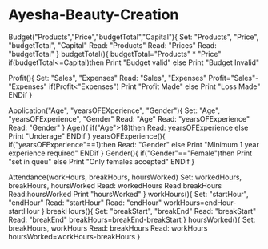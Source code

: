 # Ayesha-Beauty-Creation
Budget("Products","Price","budgetTotal","Capital"){
Set: "Products", "Price", "budgetTotal", "Capital"
Read: "Products"
Read: "Prices"
Read: "budgetTotal"
}
budgetTotal(){
budgetTotal="Products" * "Price"
if(budgetTotal<=Capital)then
Print "Budget valid"
    else
Print "Budget Invalid"

Profit(){
Set: "Sales", "Expenses"
Read: "Sales", "Expenses"
Profit="Sales"-"Expenses"
if(Profit<"Expenses")
Print "Profit Made"
   else
Print "Loss Made"
ENDif }

Application("Age", "yearsOFEXperience", "Gender"){
Set: "Age", "yearsOFExperience", "Gender"
Read: "Age"
Read: "yearsOFExperience"
Read: "Gender"
}
Age(){ 
if("Age">18)then
Read: yearsOFExperience
    else
Print "Underage"
ENDif }
yearsOFExperience(){
if("yearsOFExperience"==1)then
Read: "Gender"
    else
Print "Minimum 1 year experience required"
ENDif }
Gender(){
if("Gender"=="Female")then
Print "set in queu"
   else
Print "Only females accepted"
ENDif }


Attendance(workHours, breakHours, hoursWorked)
Set: workedHours, breakHours, hoursWorked
Read: workedHours
Read:breakHours
Read:hoursWorked
Print "hoursWorked"
}
workHours(){
Set: "startHour", "endHour"
Read: "startHour"
Read: "endHour"
workHours=endHour-startHour
}
breakHours(){
Set: "breakStart", "breakEnd"
Read: "breakStart" 
Read: "breakEnd"
breakHours=breakEnd-breakStart
}
hoursWorked(){
Set: breakHours, workHours
Read: breakHours
Read: workHours
hoursWorked=workHours-breakHours
}


